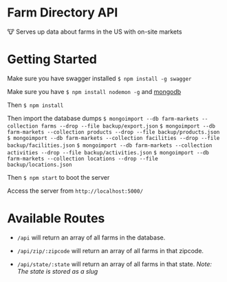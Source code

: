 # Farm Directory API

🐮 Serves up data about farms in the US with on-site markets

# Getting Started

Make sure you have swagger installed `$ npm install -g swagger`

Make sure you have `$ npm install nodemon -g` and [mongodb](https://www.mongodb.com/collateral/mongodb-3-2-whats-new?jmp=search&utm_source=google&utm_campaign={campaign}&utm_keyword=download%20mongo&utm_device=c&utm_network=g&utm_medium=cpc&utm_creative=112603790683&utm_matchtype=e&gclid=CPa3oJKmt88CFURahgod1FkLlA)

Then `$ npm install`

Then import the database dumps
`$ mongoimport --db farm-markets --collection farms --drop --file backup/export.json`
`$ mongoimport --db farm-markets --collection products --drop --file backup/products.json`
`$ mongoimport --db farm-markets --collection facilities --drop --file backup/facilities.json`
`$ mongoimport --db farm-markets --collection activities --drop --file backup/activities.json`
`$ mongoimport --db farm-markets --collection locations --drop --file backup/locations.json`

Then `$ npm start` to boot the server

Access the server from `http://localhost:5000/`

# Available Routes

- `/api` will return an array of all farms in the database.

- `/api/zip/:zipcode` will return an array of all farms in that zipcode.

- `/api/state/:state` will return an array of all farms in that state. *Note: The state is stored as a slug*
